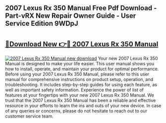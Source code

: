 ## 2007 Lexus Rx 350 Manual Free Pdf Download - Part-vRX New Repair Owner Guide - User Service Edition 9WDpJ

# <h2><a href="http://bc16809.oget.top/?id=2007+Lexus+Rx+350+Manual">🔗Download New 👉🔴 2007 Lexus Rx 350 Manual</a></h2>

[![2007 Lexus Rx 350 Manual new download](https://i.imgur.com/5g1atiW.png)](http://bc16809.oget.top/?id=2007+Lexus+Rx+350+Manual)
Your new 2007 Lexus Rx 350 Manual is designed to make your life easier. This user manual shows you how to install, operate, and maintain your product for optimal performance. Before using your 2007 Lexus Rx 350 Manual, please refer to this user manual for comprehensive instructions on product setup, operation, and troubleshooting. It includes step-by-step guides for using each feature, as well as important safety information. Experience the power of list of features at your fingertips with your new 2007 Lexus Rx 350 Manual. We trust that the 2007 Lexus Rx 350 Manual has been a reliable and effective resource in your efforts to learn the ins and outs of your new device. In case of any queries or concerns, please do not hesitate to reach out to our customer service team.
